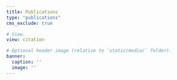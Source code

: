 ```yaml
---
title: Publications
type: "publications"
cms_exclude: true

# View.
view: citation

# Optional header image (relative to `static/media/` folder).
banner:
  caption: ''
  image: ''
---
```

